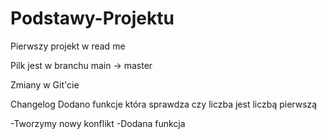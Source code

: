 # Podstawy-Projektu
Pierwszy projekt w read me

Pilk jest w branchu main -> master

Zmiany w Git'cie

Changelog
Dodano funkcje która sprawdza czy liczba jest liczbą pierwszą

-Tworzymy nowy konflikt
-Dodana funkcja
